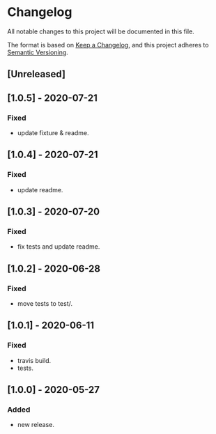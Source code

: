 # Changelog
All notable changes to this project will be documented in this file.

The format is based on [Keep a Changelog](https://keepachangelog.com/en/1.0.0/),
and this project adheres to [Semantic Versioning](https://semver.org/spec/v2.0.0.html).

## [Unreleased]

## [1.0.5] - 2020-07-21
### Fixed
- update fixture & readme.

## [1.0.4] - 2020-07-21
### Fixed
- update readme.

## [1.0.3] - 2020-07-20
### Fixed
- fix tests and update readme.

## [1.0.2] - 2020-06-28
### Fixed
- move tests to test/.

## [1.0.1] - 2020-06-11
### Fixed
- travis build.
- tests.

## [1.0.0] - 2020-05-27
### Added
- new release.
